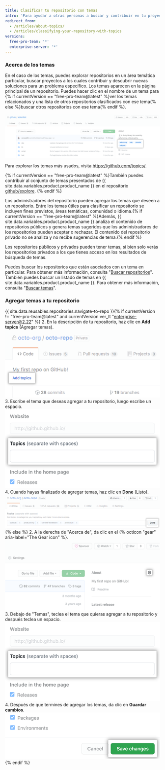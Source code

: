 ```yaml
---
title: Clasificar tu repositorio con temas
intro: 'Para ayudar a otras personas a buscar y contribuir en tu proyecto, puedes agregar temas a tu repositorio relacionados con el fin previsto de tu proyecto, área temática, grupos de afinidad u otras cualidades importantes.'
redirect_from:
  - /articles/about-topics/
  - /articles/classifying-your-repository-with-topics
versions:
  free-pro-team: '*'
  enterprise-server: '*'
---
```


### Acerca de los temas

En el caso de los temas, puedes explorar repositorios en un área temática particular, buscar proyectos a los cuales contribuir y descubrir nuevas soluciones para un problema específico. Los temas aparecen en la página principal de un repositorio. Puedes hacer clic en el nombre de un tema para {% if currentVersion == "free-pro-team@latest" %}ver los temas relacionados y una lista de otros repositorios clasificados con ese tema{% else %}buscar otros repositorios con ese tema{% endif %}.

![Página principal del repositorio de prueba que muestra temas](/assets/images/help/repository/os-repo-with-topics.png)

Para explorar los temas más usados, visita https://github.com/topics/.

{% if currentVersion == "free-pro-team@latest" %}También puedes contribuir al conjunto de temas presentados de {{ site.data.variables.product.product_name }} en el repositorio [github/explore](https://github.com/github/explore). {% endif %}

Los administradores del repositorio pueden agregar los temas que deseen a un repositorio. Entre los temas útiles para clasificar un repositorio se incluyen fines previstos, áreas temáticas, comunidad o idioma.{% if currentVersion == "free-pro-team@latest" %}Además, {{ site.data.variables.product.product_name }} analiza el contenido de repositorios públicos y genera temas sugeridos que los administradores de los repositorios pueden aceptar o rechazar. El contenido del repositorio privado no se analiza y no recibe sugerencias de tema.{% endif %}

Los repositorios públicos y privados pueden tener temas, si bien solo verás los repositorios privados a los que tienes acceso en los resultados de búsqueda de temas.

Puedes buscar los repositorios que están asociados con un tema en particular. Para obtener más información, consulta "[Buscar repositorios](/articles/searching-for-repositories/#search-by-topic)". También puedes buscar un listado de temas en {{ site.data.variables.product.product_name }}. Para obtener más información, consulta "[Buscar temas](/articles/searching-topics)".

### Agregar temas a tu repositorio

{{ site.data.reusables.repositories.navigate-to-repo }}{% if currentVersion != "free-pro-team@latest" and currentVersion ver_lt "enterprise-server@2.22" %}
2. En la descripción de tu repositorio, haz clic en **Add topics** (Agregar temas). ![Enlace para agregar temas en la página principal de un repositorio](/assets/images/help/repository/add-topics-link.png)
3. Escribe el tema que deseas agregar a tu repositorio, luego escribe un espacio. ![Formulario para ingresar temas](/assets/images/help/repository/add-topic-form.png)
4. Cuando hayas finalizado de agregar temas, haz clic en **Done** (Listo). ![Formulario con una lista de temas y botón Done (Listo)](/assets/images/help/repository/add-topics-done-button.png)
{% else %}
2. A la derecha de "Acerca de", da clic en el {% octicon "gear" aria-label="The Gear icon" %}. ![Icono de engrane en la página principal del repositorio](/assets/images/help/repository/edit-repository-details-gear.png)
3. Debajo de "Temas", teclea el tema que quieras agregar a tu repositorio y después teclea un espacio. ![Formulario para ingresar temas](/assets/images/help/repository/add-topic-form.png)
4. Después de que termines de agregar los temas, da clic en **Guardar cambios**. ![Botón de "Guardar cambios" en "Editar los detalles del repositorio"](/assets/images/help/repository/edit-repository-details-save-changes-button.png)
{% endif %}
